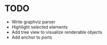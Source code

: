 # TODO

- Write graphviz parser
- Highlight selected elements
- Add tree view to visualize renderable objects
- Add anchor to ports
